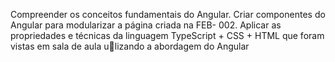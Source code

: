 Compreender os conceitos fundamentais do Angular. Criar componentes do Angular para modularizar a página criada na FEB- 002. Aplicar as propriedades e técnicas da linguagem TypeScript + CSS + HTML que foram vistas em sala de aula u􀆟lizando a abordagem
do Angular
